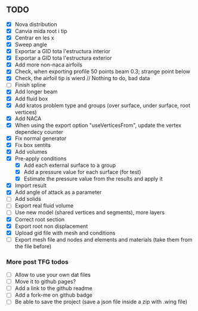 

## TODO

- [x] Nova distribution
- [x] Canvia mida root i tip
- [x] Centrar en les x
- [x] Sweep angle
- [x] Exportar a GID tota l'estructura interior
- [x] Exportar a GID tota l'estructura exterior
- [x] Add more non-naca airfoils
- [x] Check, when exporting profile 50 points beam 0.3; strange point below
- [x] Check, the airfoil tip is wierd // Nothing to do, bad data
- [ ] Finish spline
- [x] Add longer beam
- [x] Add fluid box
- [x] Add kratos problem type and groups
      (over surface, under surface, root vertices)
- [x] Add NACA
- [x] When using the export option "useVerticesFrom", update the vertex dependecy counter
- [x] Fix normal generator
- [x] Fix box sentits
- [x] Add volumes
- [x] Pre-apply conditions
  - [x] Add each external surface to a group
  - [x] Add a pressure value for each surface (for test)
  - [x] Estimate the pressure value from the results and apply it
- [x] Import result
- [x] Add angle of attack as a parameter
- [ ] Add solids
- [ ] Export real fluid volume
- [ ] Use new model (shared vertices and segments), more layers
- [x] Correct root section
- [x] Export root non displacement
- [x] Upload gid file with mesh and conditions
- [ ] Export mesh file and nodes and elements and materials (take them from the file before)

### More post TFG todos
- [ ] Allow to use your own dat files
- [ ] Move it to github pages?
- [ ] Add a link to the github readme
- [ ] Add a fork-me on github badge
- [ ] Be able to save the project
(save a json file inside a zip with .wing file) 